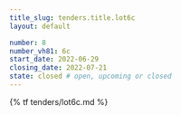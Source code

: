 ```yaml
---
title_slug: tenders.title.lot6c
layout: default

number: 8
number_vh81: 6c
start_date: 2022-06-29
closing_date: 2022-07-21
state: closed # open, upcoming or closed
---
```


{% tf tenders/lot6c.md %}
